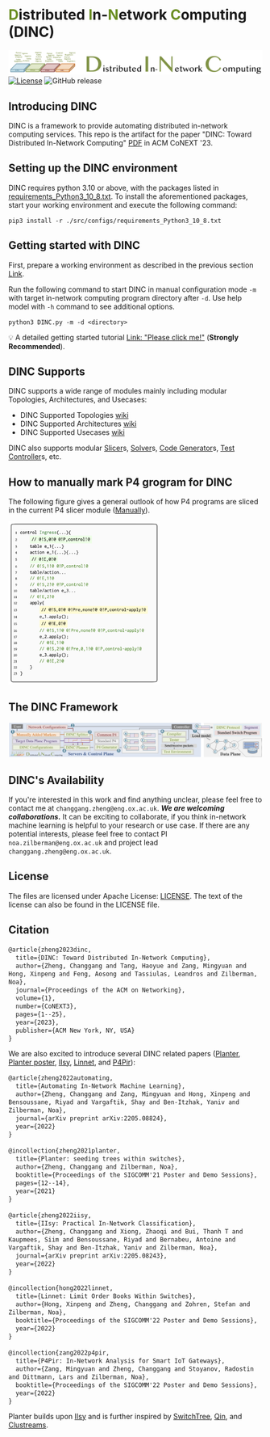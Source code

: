 # <font color=#6B8E23>D</font>istributed <font color=#6B8E23>I</font>n-<font color=#6B8E23>N</font>etwork <font color=#6B8E23>C</font>omputing (DINC)
![DINC Logo](src/images/logo.png)
[![License](https://img.shields.io/badge/License-Apache%202.0-blue.svg)](https://opensource.org/licenses/Apache-2.0)
![GitHub release](https://img.shields.io/badge/pre--release%20tag-v0.0.0-orange)

## Introducing DINC
DINC is a framework to provide automating distributed in-network computing services. This repo is the artifact for the paper "DINC: Toward Distributed In-Network Computing" [PDF](./src/help/Zheng_et_al_2023_DINC_toward_distributed.pdf) in ACM CoNEXT '23.
 
## Setting up the DINC environment <span id = "environment"></span>

DINC requires python 3.10 or above, with the packages listed in [requirements\_Python3\_10\_8.txt](./src/configs/requirements_Python3_10_8.txt). To install the aforementioned packages, start your working environment and execute the following command:

```
pip3 install -r ./src/configs/requirements_Python3_10_8.txt
``` 

## Getting started with DINC

First, prepare a working environment as described in the previous section [Link](#environment). 

Run the following command to start DINC in manual configuration mode ```-m``` with target in-network computing program directory after ```-d```. Use help model with ```-h``` command to see additional options. 

```
python3 DINC.py -m -d <directory>
``` 

💡 A detailed getting started tutorial [Link: "Please click me!"](./src/help/Sample_Tutorial/DINC_Tutorial.md) (**Strongly Recommended**). 

## DINC Supports
DINC supports a wide range of modules mainly including modular Topologies, Architectures, and Usecases:

- DINC Supported Topologies [wiki](./src/help/DINC_Supports/DINC_Supported_Topologies.md) 
- DINC Supported Architectures [wiki](./src/help/DINC_Supports/DINC_Supported_Architectures.md) 
- DINC Supported Usecases [wiki](./src/help/DINC_Supports/DINC_Supported_Use_Cases.md) 

DINC also supports modular [Slicer](./src/slicing)s, [Solver](./src/solver)s, [Code Generator](./src/code_generator)s, [Test Controller](./src/test)s, etc.


## How to manually mark P4 grogram for DINC
The following figure gives a general outlook of how P4 programs are  sliced in the current P4 slicer module ([Manually](./src/slicing/Manually)). 
<!--There are also samples sliced programs under folder [Sample](./src/slicing/Sample)-->

 <img src="src/images/sample_marking.png" width = "300"  align= left/>


## The DINC Framework
![DINC figure](src/images/DINC_framework.png)

## DINC's Availability

If you're interested in this work and find anything unclear, please feel free to contact me at ```changgang.zheng@eng.ox.ac.uk```. **_We are welcoming collaborations._** It can be exciting to collaborate, if you think in-network machine learning is helpful to your research or use case. If there are any potential interests, please feel free to contact PI ```noa.zilberman@eng.ox.ac.uk``` and project lead ```changgang.zheng@eng.ox.ac.uk```.

## License

The files are licensed under Apache License: [LICENSE](./LICENSE). The text of the license can also be found in the LICENSE file.

## Citation
```
@article{zheng2023dinc,
  title={DINC: Toward Distributed In-Network Computing},
  author={Zheng, Changgang and Tang, Haoyue and Zang, Mingyuan and Hong, Xinpeng and Feng, Aosong and Tassiulas, Leandros and Zilberman, Noa},
  journal={Proceedings of the ACM on Networking},
  volume={1},
  number={CoNEXT3},
  pages={1--25},
  year={2023},
  publisher={ACM New York, NY, USA}
}
```

We are also excited to introduce several DINC related papers ([Planter](https://arxiv.org/pdf/2205.08824.pdf), [Planter poster](https://dl.acm.org/doi/10.1145/3472716.3472846), [IIsy](https://arxiv.org/pdf/2205.08243.pdf), [Linnet](https://changgang-zheng.github.io/Home-Page/papers/Linnet%20Limit%20Order%20Books%20Within%20Switches.pdf), and [P4Pir](https://changgang-zheng.github.io/Home-Page/papers/P4Pir%20In-Network%20Analysis%20for%20Smart%20IoT%20Gateways.pdf)): 

```
@article{zheng2022automating,
  title={Automating In-Network Machine Learning},
  author={Zheng, Changgang and Zang, Mingyuan and Hong, Xinpeng and Bensoussane, Riyad and Vargaftik, Shay and Ben-Itzhak, Yaniv and Zilberman, Noa},
  journal={arXiv preprint arXiv:2205.08824},
  year={2022}
}

@incollection{zheng2021planter,
  title={Planter: seeding trees within switches},
  author={Zheng, Changgang and Zilberman, Noa},
  booktitle={Proceedings of the SIGCOMM'21 Poster and Demo Sessions},
  pages={12--14},
  year={2021}
}

@article{zheng2022iisy,
  title={IIsy: Practical In-Network Classification},
  author={Zheng, Changgang and Xiong, Zhaoqi and Bui, Thanh T and Kaupmees, Siim and Bensoussane, Riyad and Bernabeu, Antoine and Vargaftik, Shay and Ben-Itzhak, Yaniv and Zilberman, Noa},
  journal={arXiv preprint arXiv:2205.08243},
  year={2022}
}

@incollection{hong2022linnet,
  title={Linnet: Limit Order Books Within Switches},
  author={Hong, Xinpeng and Zheng, Changgang and Zohren, Stefan and Zilberman, Noa},
  booktitle={Proceedings of the SIGCOMM'22 Poster and Demo Sessions},
  year={2022}
}

@incollection{zang2022p4pir,
  title={P4Pir: In-Network Analysis for Smart IoT Gateways},
  author={Zang, Mingyuan and Zheng, Changgang and Stoyanov, Radostin and Dittmann, Lars and Zilberman, Noa},
  booktitle={Proceedings of the SIGCOMM'22 Poster and Demo Sessions},
  year={2022}
}
```

Planter builds upon [IIsy](https://github.com/cucl-srg/IIsy) and is further inspired by [SwitchTree](https://github.com/ksingh25/SwitchTree), [Qin](https://github.com/vxxx03/IFIPNetworking20), and [Clustreams](https://dl.acm.org/doi/pdf/10.1145/3482898.3483356).
